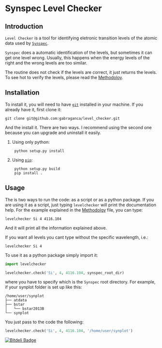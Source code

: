 # Synspec Level Checker

## Introduction

`Level Checker` is a tool for identifying eletronic transition levels of the
atomic data used by
[`Synspec`](http://nova.astro.umd.edu/Synspec43/synspec.html).

`Synspec` does a automatic identification of the levels, but sometimes it can
get one level wrong. Usually, this happens when the energy levels of the right
and the wrong levels are too similar.

The routine does not check if the levels are correct, it just returns the
levels. To see hot to verify the levels, please read the
[Methodoloy](METHODOLOGY.md).

## Installation

To install it, you will need to have [`git`](http://git-scm.com/) installed in
your machine. If you already have it, first clone it:

```
git clone git@github.com:gabraganca/level_checker.git
```

And the install it. There are two ways. I recommend using the second one because
you can upgrade and uninstall it easily.

1. Using only python:

        python setup.py install

2. Using [`pip`](https://pypi.python.org/pypi/pip):

        python setup.py build
        pip install .

## Usage

The is two ways to run the code: as a script or as a python package. If you
are using it as a script, just typing `levelchecker` will print the
documentation help. For the example explained in the
[Methodolgy](METHODOLOGY.md) file, you can type:

```
levelchecker Si 4 4116.104
```

And it will print all the information explained above.

If you want all levels you cant type without the specific wavelength, i.e.:

```
levelchecker Si 4
```

To use it as a python package simply import it:

```python
import levelchecker

levelchecker.check('Si', 4, 4116.104, synspec_root_dir)
```

where you have to specify which is the `Synspec` root directory. For example,
if your synplot folder is set up like this:

```
/home/user/synplot
├── atdata
├── bstar
│   └── bstar2013B
└── synplot
```

You just pass to the code the following:

```python
levelchecker.check('Si', 4, 4116.104, '/home/user/synplot')
```



[![Bitdeli Badge](https://d2weczhvl823v0.cloudfront.net/gabraganca/levelchecker/trend.png)](https://bitdeli.com/free "Bitdeli Badge")
